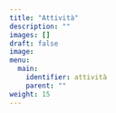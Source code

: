 ```yaml
---
title: "Attività"
description: ""
images: []
draft: false
image: 
menu:
  main:
    identifier: attività
    parent: ""
weight: 15
---
```

